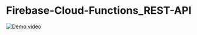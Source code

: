 # Firebase-Cloud-Functions_REST-API
[![Demo video](https://img.youtube.com/vi/6M2uFo58tUY/0.jpg)](https://www.youtube.com/watch?v=6M2uFo58tUY)
